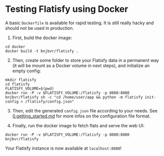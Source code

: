 Testing Flatisfy using Docker
=============================

A basic `Dockerfile` is available for rapid testing. It is still really hacky
and should not be used in production.


1. First, build the docker image:

```
cd docker
docker build -t bnjbvr/flatisfy .
```

2. Then, create some folder to store your Flatisfy data in a permanent way (it
   will be mount as a Docker volume in next steps), and initialize an empty
   config:

```
mkdir flatisfy
cd flatisfy
FLATISFY_VOLUME=$(pwd)
docker run -P -v $FLATISFY_VOLUME:/flatisfy -p 8080:8080 bnjbvr/flatisfy sh -c "cd /home/user/app && python -m flatisfy init-config > /flatisfy/config.json"
```


3. Then, edit the generated `config.json` file according to your needs. See
   [0.getting_started.md](0.getting_started.md) for more infos on the
   configuration file format.


4. Finally, run the docker image to fetch flats and serve the web UI:

```
docker run -P -v $FLATISFY_VOLUME:/flatisfy -p 8080:8080 bnjbvr/flatisfy
```

Your Flatisfy instance is now available at `localhost:8080`!
